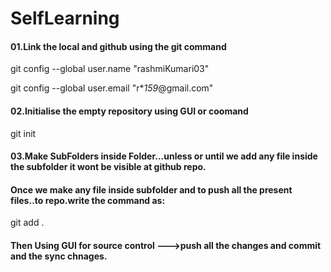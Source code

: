 # SelfLearning


#### 01.Link the local and github using the git command

git config --global user.name "rashmiKumari03"

git config --global user.email "r***15*9*@gmail.com"

#### 02.Initialise the empty repository using GUI or coomand
git init

#### 03.Make SubFolders inside Folder...unless or until we add any file inside the subfolder it wont be visible at github repo.
#### Once we make any file inside subfolder and to push all the present files..to repo.write the command as:
git add .

#### Then Using GUI for source control --->push all the changes and commit and the sync chnages.

